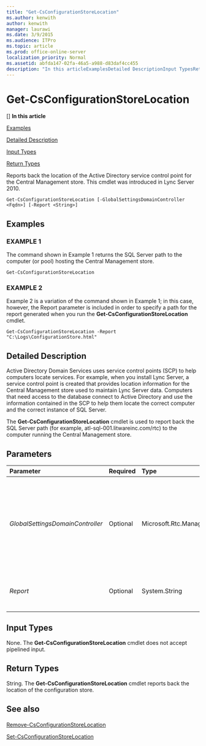 ```yaml
---
title: "Get-CsConfigurationStoreLocation"
ms.author: kenwith
author: kenwith
manager: laurawi
ms.date: 3/9/2015
ms.audience: ITPro
ms.topic: article
ms.prod: office-online-server
localization_priority: Normal
ms.assetid: abfda147-02fa-46a5-a988-d83daf4cc455
description: "In this articleExamplesDetailed DescriptionInput TypesReturn Types"
---
```


# Get-CsConfigurationStoreLocation
[]
 **In this article**
  
[Examples](#sectionSection0)
  
[Detailed Description](#sectionSection1)
  
[Input Types](#sectionSection2)
  
[Return Types](#sectionSection3)
  
Reports back the location of the Active Directory service control point for the Central Management store. This cmdlet was introduced in Lync Server 2010.
  
```
Get-CsConfigurationStoreLocation [-GlobalSettingsDomainController <Fqdn>] [-Report <String>]
```

## Examples
<a name="sectionSection0"> </a>

### EXAMPLE 1

The command shown in Example 1 returns the SQL Server path to the computer (or pool) hosting the Central Management store.
  
```
Get-CsConfigurationStoreLocation
```

### EXAMPLE 2

Example 2 is a variation of the command shown in Example 1; in this case, however, the Report parameter is included in order to specify a path for the report generated when you run the **Get-CsConfigurationStoreLocation** cmdlet. 
  
```
Get-CsConfigurationStoreLocation -Report "C:\Logs\ConfigurationStore.html"
```

## Detailed Description
<a name="sectionSection1"> </a>

Active Directory Domain Services uses service control points (SCP) to help computers locate services. For example, when you install Lync Server, a service control point is created that provides location information for the Central Management store used to maintain Lync Server data. Computers that need access to the database connect to Active Directory and use the information contained in the SCP to help them locate the correct computer and the correct instance of SQL Server.
  
The **Get-CsConfigurationStoreLocation** cmdlet is used to report back the SQL Server path (for example, atl-sql-001.litwareinc.com/rtc) to the computer running the Central Management store. 
  
## Parameters
<a name="sectionSection1"> </a>

|**Parameter**|**Required**|**Type**|**Description**|
|:-----|:-----|:-----|:-----|
| _GlobalSettingsDomainController_ <br/> |Optional  <br/> |Microsoft.Rtc.Management.Deploy.Fqdn  <br/> |Fully qualified domain name (FQDN) of a domain controller where global settings are stored. If global settings are stored in the Active Directory System container, then this parameter must point to the root domain controller. If global settings are stored in the Configuration container, then any domain controller can be used and this parameter can be omitted.  <br/> |
| _Report_ <br/> |Optional  <br/> |System.String  <br/> |Enables you to specify a file path for the log file created when the cmdlet runs. For example: -Report "C:\Logs\ConfigurationStore.html"  <br/> |
   
## Input Types
<a name="sectionSection2"> </a>

None. The **Get-CsConfigurationStoreLocation** cmdlet does not accept pipelined input. 
  
## Return Types
<a name="sectionSection3"> </a>

String. The **Get-CsConfigurationStoreLocation** cmdlet reports back the location of the configuration store. 
  
## See also
<a name="sectionSection3"> </a>

#### 

[Remove-CsConfigurationStoreLocation](remove-csconfigurationstorelocation.md)
  
[Set-CsConfigurationStoreLocation](set-csconfigurationstorelocation.md)

